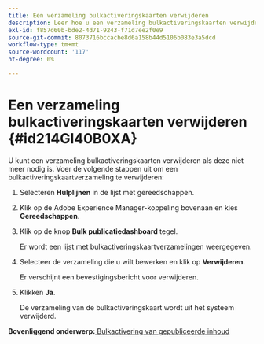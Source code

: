 ```yaml
---
title: Een verzameling bulkactiveringskaarten verwijderen
description: Leer hoe u een verzameling bulkactiveringskaarten verwijdert
exl-id: f857d60b-bde2-4d71-9243-f71d7ee2f0e9
source-git-commit: 8073716bccacbe8d6a158b44d5106b083e3a5dcd
workflow-type: tm+mt
source-wordcount: '117'
ht-degree: 0%

---
```


# Een verzameling bulkactiveringskaarten verwijderen {#id214GI40B0XA}

U kunt een verzameling bulkactiveringskaarten verwijderen als deze niet meer nodig is. Voer de volgende stappen uit om een bulkactiveringskaartverzameling te verwijderen:

1. Selecteren **Hulplijnen** in de lijst met gereedschappen.

1. Klik op de Adobe Experience Manager-koppeling bovenaan en kies **Gereedschappen**.

1. Klik op de knop **Bulk publicatiedashboard** tegel.

   Er wordt een lijst met bulkactiveringskaartverzamelingen weergegeven.

1. Selecteer de verzameling die u wilt bewerken en klik op **Verwijderen**.

   Er verschijnt een bevestigingsbericht voor verwijderen.

1. Klikken **Ja**.

   De verzameling van de bulkactiveringskaart wordt uit het systeem verwijderd.


**Bovenliggend onderwerp:**[ Bulkactivering van gepubliceerde inhoud](conf-bulk-activation.md)

